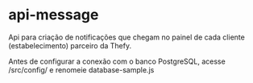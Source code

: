# api-message
Api para criação de notificações que chegam no painel de cada cliente (estabelecimento) parceiro da Thefy. 

Antes de configurar a conexão com o banco PostgreSQL, acesse /src/config/ e renomeie database-sample.js 